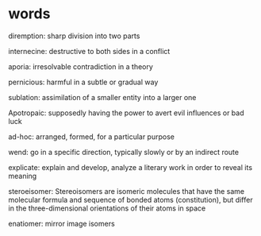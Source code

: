 # words

diremption: sharp division into two parts

internecine: destructive to both sides in a conflict

aporia: irresolvable contradiction in a theory

pernicious: harmful in a subtle or gradual way

sublation: assimilation of a smaller entity into a larger one

Apotropaic: supposedly having the power to avert evil influences or bad luck

ad-hoc: arranged, formed, for a particular purpose

wend: go in a specific direction, typically slowly or by an indirect route

explicate: explain and develop, analyze a literary work in order to reveal its meaning

steroeisomer: Stereoisomers are isomeric molecules that have the same molecular formula and sequence of bonded atoms (constitution), but differ in the three-dimensional orientations of their atoms in space

enatiomer: mirror image isomers
